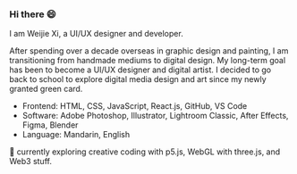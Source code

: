 ### Hi there 😄

I am Weijie Xi, a UI/UX designer and developer.

After spending over a decade overseas in graphic design and painting, I am transitioning from handmade mediums to digital design. My long-term goal has been to become a UI/UX designer and digital artist. I decided to go back to school to explore digital media design and art since my newly granted green card.

- Frontend: HTML, CSS, JavaScript, React.js, GitHub, VS Code
- Software: Adobe Photoshop, Illustrator, Lightroom Classic, After Effects, Figma, Blender
- Language: Mandarin, English

🌱 currently exploring creative coding with p5.js, WebGL with three.js, and Web3 stuff.

